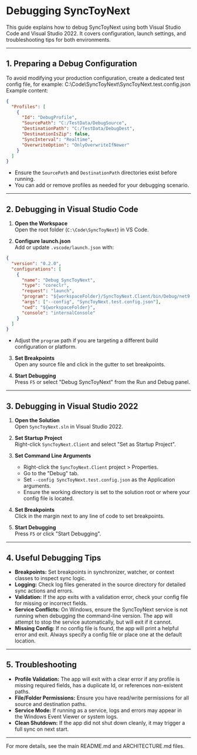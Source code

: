# Debugging SyncToyNext

This guide explains how to debug SyncToyNext using both Visual Studio Code and Visual Studio 2022. It covers configuration, launch settings, and troubleshooting tips for both environments.

---

## 1. Preparing a Debug Configuration

To avoid modifying your production configuration, create a dedicated test config file, for example:
C:\Code\SyncToyNext\SyncToyNext.test.config.json
Example content:

```json
{
  "Profiles": [
    {
      "Id": "DebugProfile",
      "SourcePath": "C:/TestData/DebugSource",
      "DestinationPath": "C:/TestData/DebugDest",
      "DestinationIsZip": false,
      "SyncInterval": "Realtime",
      "OverwriteOption": "OnlyOverwriteIfNewer"
    }
  ]
}
```

- Ensure the `SourcePath` and `DestinationPath` directories exist before running.
- You can add or remove profiles as needed for your debugging scenario.

---

## 2. Debugging in Visual Studio Code

1. **Open the Workspace**  
   Open the root folder (`C:\Code\SyncToyNext`) in VS Code.

2. **Configure launch.json**  
   Add or update `.vscode/launch.json` with:
```json
{
  "version": "0.2.0",
  "configurations": [
    {
      "name": "Debug SyncToyNext",
      "type": "coreclr",
      "request": "launch",
      "program": "${workspaceFolder}/SyncToyNext.Client/bin/Debug/net9.0/win-x64/SyncToyNext.Client.exe",
      "args": ["--config", "SyncToyNext.test.config.json"],
      "cwd": "${workspaceFolder}",
      "console": "internalConsole"
    }
  ]
}   
```

- Adjust the `program` path if you are targeting a different build configuration or platform.

3. **Set Breakpoints**  
   Open any source file and click in the gutter to set breakpoints.

4. **Start Debugging**  
   Press `F5` or select "Debug SyncToyNext" from the Run and Debug panel.

---

## 3. Debugging in Visual Studio 2022

1. **Open the Solution**  
   Open `SyncToyNext.sln` in Visual Studio 2022.

2. **Set Startup Project**  
   Right-click `SyncToyNext.Client` and select "Set as Startup Project".

3. **Set Command Line Arguments**  
   - Right-click the `SyncToyNext.Client` project > Properties.
   - Go to the "Debug" tab.
   - Set `--config SyncToyNext.test.config.json` as the Application arguments.
   - Ensure the working directory is set to the solution root or where your config file is located.

4. **Set Breakpoints**  
   Click in the margin next to any line of code to set breakpoints.

5. **Start Debugging**  
   Press `F5` or click "Start Debugging".

---

## 4. Useful Debugging Tips

- **Breakpoints:** Set breakpoints in synchronizer, watcher, or context classes to inspect sync logic.
- **Logging:** Check log files generated in the source directory for detailed sync actions and errors.
- **Validation:** If the app exits with a validation error, check your config file for missing or incorrect fields.
- **Service Conflicts:** On Windows, ensure the SyncToyNext service is not running when debugging the command-line version. The app will attempt to stop the service automatically, but will exit if it cannot.
- **Missing Config:** If no config file is found, the app will print a helpful error and exit. Always specify a config file or place one at the default location.

---

## 5. Troubleshooting

- **Profile Validation:** The app will exit with a clear error if any profile is missing required fields, has a duplicate Id, or references non-existent paths.
- **File/Folder Permissions:** Ensure you have read/write permissions for all source and destination paths.
- **Service Mode:** If running as a service, logs and errors may appear in the Windows Event Viewer or system logs.
- **Clean Shutdown:** If the app did not shut down cleanly, it may trigger a full sync on next start.

---

For more details, see the main README.md and ARCHITECTURE.md files.
